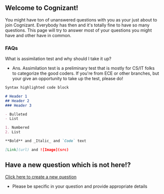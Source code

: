 ## Welcome to Cognizant!

You might have ton of unanswered questions with you as your just about to join Cognizant. Everybody has then and it's totally fine
to have so many questions. This page will try to answer most of your questions you might have and other have in common.

### FAQs

What is assimilation test and why should I take it up?
- Ans. Assimilation test is a preliminary test that is mostly for CS/IT folks to categorize the good coders. If you're from ECE or other branches, but your give an opportunity to take up the test, please do!
```markdown
Syntax highlighted code block

# Header 1
## Header 2
### Header 3

- Bulleted
- List

1. Numbered
2. List

**Bold** and _Italic_ and `Code` text

[Link](url) and ![Image](src)
```
## Have a new question which is not here!?
[Click here to create a new question](https://github.com/Santhoshkumard11/Cognizant-New-Joiners-FAQs/issues/new/choose)
- Please be specific in your question and provide appropriate details
